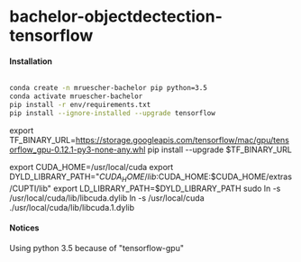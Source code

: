 # bachelor-objectdectection-tensorflow



#### Installation
```bash

conda create -n mruescher-bachelor pip python=3.5
conda activate mruescher-bachelor
pip install -r env/requirements.txt
pip install --ignore-installed --upgrade tensorflow
```

export TF_BINARY_URL=https://storage.googleapis.com/tensorflow/mac/gpu/tensorflow_gpu-0.12.1-py3-none-any.whl
pip install --upgrade $TF_BINARY_URL

export CUDA_HOME=/usr/local/cuda
export DYLD_LIBRARY_PATH="$CUDA_HOME/lib:$CUDA_HOME:$CUDA_HOME/extras/CUPTI/lib"
export LD_LIBRARY_PATH=$DYLD_LIBRARY_PATH
sudo ln -s /usr/local/cuda/lib/libcuda.dylib ln -s /usr/local/cuda ./usr/local/cuda/lib/libcuda.1.dylib


#### 


#### Notices
Using python 3.5 because of "tensorflow-gpu"